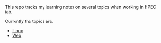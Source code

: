 This repo tracks my learning notes on several topics when working in HPEC lab.

Currently the topics are:

* [Linux](/linux)
* [Web](/Web)